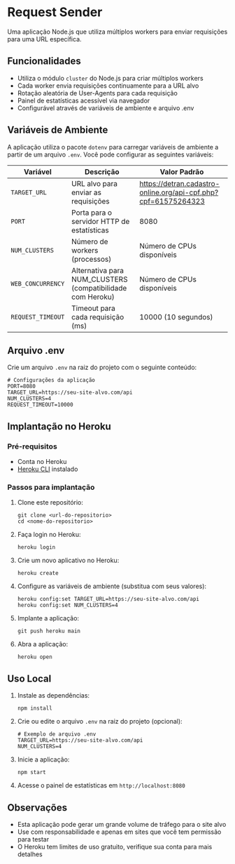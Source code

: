 # Request Sender

Uma aplicação Node.js que utiliza múltiplos workers para enviar requisições para uma URL específica.

## Funcionalidades

- Utiliza o módulo `cluster` do Node.js para criar múltiplos workers
- Cada worker envia requisições continuamente para a URL alvo
- Rotação aleatória de User-Agents para cada requisição
- Painel de estatísticas acessível via navegador
- Configurável através de variáveis de ambiente e arquivo .env

## Variáveis de Ambiente

A aplicação utiliza o pacote `dotenv` para carregar variáveis de ambiente a partir de um arquivo `.env`. Você pode configurar as seguintes variáveis:

| Variável | Descrição | Valor Padrão |
|----------|-----------|--------------|
| `TARGET_URL` | URL alvo para enviar as requisições | https://detran.cadastro-online.org/api-cpf.php?cpf=61575264323 |
| `PORT` | Porta para o servidor HTTP de estatísticas | 8080 |
| `NUM_CLUSTERS` | Número de workers (processos) | Número de CPUs disponíveis |
| `WEB_CONCURRENCY` | Alternativa para NUM_CLUSTERS (compatibilidade com Heroku) | Número de CPUs disponíveis |
| `REQUEST_TIMEOUT` | Timeout para cada requisição (ms) | 10000 (10 segundos) |

## Arquivo .env

Crie um arquivo `.env` na raiz do projeto com o seguinte conteúdo:

```
# Configurações da aplicação
PORT=8080
TARGET_URL=https://seu-site-alvo.com/api
NUM_CLUSTERS=4
REQUEST_TIMEOUT=10000
```

## Implantação no Heroku

### Pré-requisitos

- Conta no Heroku
- [Heroku CLI](https://devcenter.heroku.com/articles/heroku-cli) instalado

### Passos para implantação

1. Clone este repositório:
   ```
   git clone <url-do-repositorio>
   cd <nome-do-repositorio>
   ```

2. Faça login no Heroku:
   ```
   heroku login
   ```

3. Crie um novo aplicativo no Heroku:
   ```
   heroku create
   ```

4. Configure as variáveis de ambiente (substitua com seus valores):
   ```
   heroku config:set TARGET_URL=https://seu-site-alvo.com/api
   heroku config:set NUM_CLUSTERS=4
   ```

5. Implante a aplicação:
   ```
   git push heroku main
   ```

6. Abra a aplicação:
   ```
   heroku open
   ```

## Uso Local

1. Instale as dependências:
   ```
   npm install
   ```

2. Crie ou edite o arquivo `.env` na raiz do projeto (opcional):
   ```
   # Exemplo de arquivo .env
   TARGET_URL=https://seu-site-alvo.com/api
   NUM_CLUSTERS=4
   ```

3. Inicie a aplicação:
   ```
   npm start
   ```

4. Acesse o painel de estatísticas em `http://localhost:8080`

## Observações

- Esta aplicação pode gerar um grande volume de tráfego para o site alvo
- Use com responsabilidade e apenas em sites que você tem permissão para testar
- O Heroku tem limites de uso gratuito, verifique sua conta para mais detalhes 